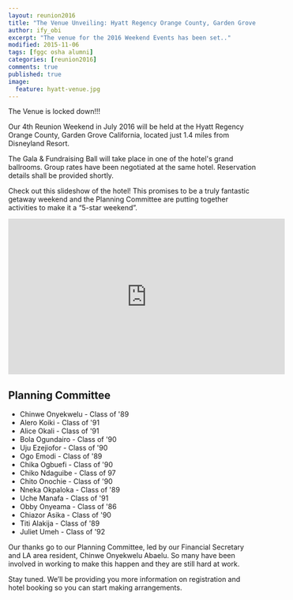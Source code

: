 ```yaml
---
layout: reunion2016
title: "The Venue Unveiling: Hyatt Regency Orange County, Garden Grove California"
author: ify_obi
excerpt: "The venue for the 2016 Weekend Events has been set.."
modified: 2015-11-06
tags: [fggc osha alumni]
categories: [reunion2016]
comments: true
published: true
image:
  feature: hyatt-venue.jpg
---
```

The Venue is locked down!!!

Our 4th Reunion Weekend in July 2016 will be held at the Hyatt Regency Orange County, Garden Grove California, located just 1.4 miles from Disneyland Resort.

The Gala & Fundraising Ball will take place in one of the hotel's grand ballrooms. Group rates have been negotiated at the same hotel. Reservation details shall be provided shortly.

Check out this slideshow of the hotel! This promises to be a truly fantastic getaway weekend and the Planning Committee are putting together activities to make it a “5-star weekend”.

<iframe width="560" height="315" src="https://www.youtube.com/embed/wyslm5OmqiI" frameborder="0" > </iframe>

## Planning Committee
* Chinwe Onyekwelu - Class of '89
* Alero Koiki - Class of '91
* Alice Okali - Class of '91
* Bola Ogundairo - Class of '90
* Uju Ezejiofor - Class of '90
* Ogo Emodi - Class of '89
* Chika Ogbuefi - Class of '90
* Chiko Ndaguibe - Class of 97
* Chito Onochie - Class of '90
* Nneka Okpaloka - Class of '89
* Uche Manafa - Class of '91
* Obby Onyeama - Class of '86
* Chiazor Asika - Class of '90
* Titi Alakija - Class of '89
* Juliet Umeh - Class of '92

Our thanks go to our Planning Committee, led by our Financial Secretary and LA area resident, Chinwe Onyekwelu Abaelu. So many have been involved in working to make this happen and they are still hard at work.

Stay tuned. We’ll be providing you more information on registration and hotel booking so you can start making arrangements.
